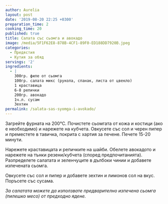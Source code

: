 ```yaml
---
author: Aurelia
layout: post
date: '2019-08-20 22:25 +0300'
preparation_time: 2
cooking_time: 20
published: true
title: Салата със сьомга и авокадо
image: /media/5F1F62E8-878B-4CF1-89F0-ED188DD7920B.jpeg
categories:
  - Предястия
  - Кутия за обяд
servings: '2'
ingredients:
  - |
    300гр. филе от сьомга
    100гр. салата микс (рукола, спанак, листа от цвекло)
    1 краставица
    6-8 репички
    200гр. авокадо
    1ч.л. сусам
    Зехтин
permalink: /salata-sas-syomga-i-avokado/
---
```

Загрейте фурната на 200°С.
Почистете сьомгата от кожа и костици (ако е необходимо) и нарежете на кубчета. Овкусете със сол и черен пипер и преместете в тавичка, покрита с хартия за печене. Печете 15-20 минути.

Нарежете краставицата и репичките на шайби. Обелете авокадото и нарежете на тънки резени/кубчета (според предпочитанията). 
Разпределете салатата и зеленчуците в дълбоки чинии и добавете изпечената сьомга. 

Овкусете със сол и пипер и добавете зехтин и лимонов сол на вкус.
Поръсете със сусама.


_За салатата можете да използвате предварително изпечена сьомга (пилешко месо) от предходно ядене._
